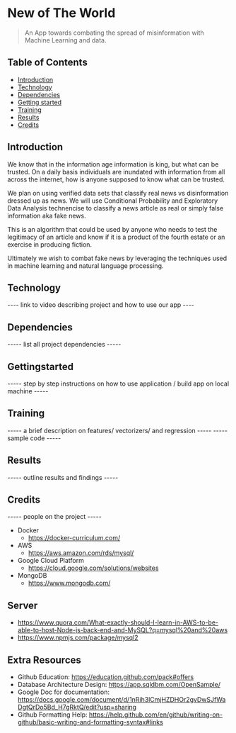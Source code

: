 # New of The World
> An App towards combating the spread of misinformation with Machine Learning and data.

## Table of Contents
* [Introduction](#Introduction)
* [Technology](#Technology)
* [Dependencies](#Dependencies)
* [Getting started](#Getting-started)
* [Training](#Training)
* [Results](#Training)
* [Credits](#Credits)

## Introduction

We know that in the information age information is king, but what can be trusted. On a daily basis individuals are inundated with information from all across the internet, how is anyone supposed to know what can be trusted.   

We plan on using verified data sets that classify real news vs disinformation dressed up as news. We will use Conditional Probability and Exploratory Data Analysis technencise to classify a news article as real or simply false information aka fake news. 

This is an algorithm that could be used by anyone who needs to test the legitimacy of an article and know if it is a product of the fourth estate or an exercise in producing fiction. 

Ultimately we wish to combat fake news by leveraging the techniques used in machine learning and natural language processing. 

## Technology 
---- link to video describing project and how to use our app ---- 

## Dependencies
 ----- list all project dependencies -----
 
## Gettingstarted
----- step by step instructions on how to use application / build app on local machine -----

## Training
----- a brief description on features/ vectorizers/ and regression -----
----- sample code -----

## Results 
----- outline results and findings ----- 

## Credits
-----  people on the project -----

* Docker
  * https://docker-curriculum.com/
* AWS
  * https://aws.amazon.com/rds/mysql/
* Google Cloud Platform
  * https://cloud.google.com/solutions/websites
* MongoDB
  * https://www.mongodb.com/
## Server
  * https://www.quora.com/What-exactly-should-I-learn-in-AWS-to-be-able-to-host-Node-js-back-end-and-MySQL?q=mysql%20and%20aws
  * https://www.npmjs.com/package/mysql2

## Extra Resources
* Github Education: https://education.github.com/pack#offers
* Database Architecture Design: https://app.sqldbm.com/OpenSample/
* Google Doc for documentation: https://docs.google.com/document/d/1nRih3lCmjHZDHOr2gvDwSJfWaDgtQrDo5Bd_H7gRktQ/edit?usp=sharing
* Github Formatting Help: https://help.github.com/en/github/writing-on-github/basic-writing-and-formatting-syntax#links
